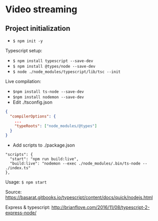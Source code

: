# Video streaming
## Project initialization
* `$ npm init -y`

Typescript setup:
* `$ npm install typescript --save-dev`
* `$ npm install @types/node --save-dev`
* `$ node ./node_modules/typescript/lib/tsc --init`

Live compilation:
* `$npm install ts-node --save-dev`
* `$npm install nodemon --save-dev`
* Edit ./tsconfig.json
```json
{
  "compilerOptions": {
    ...
    "typeRoots": ["node_modules/@types"]
  }
}
```
* Add scripts to ./package.json
```jso
"scripts": {
  "start": "npm run build:live",
  "build:live": "nodemon --exec ./node_modules/.bin/ts-node -- ./index.ts"
},
```

Usage: `$ npm start`

Source: https://basarat.gitbooks.io/typescript/content/docs/quick/nodejs.html

Express & typescript: http://brianflove.com/2016/11/08/typescript-2-express-node/
